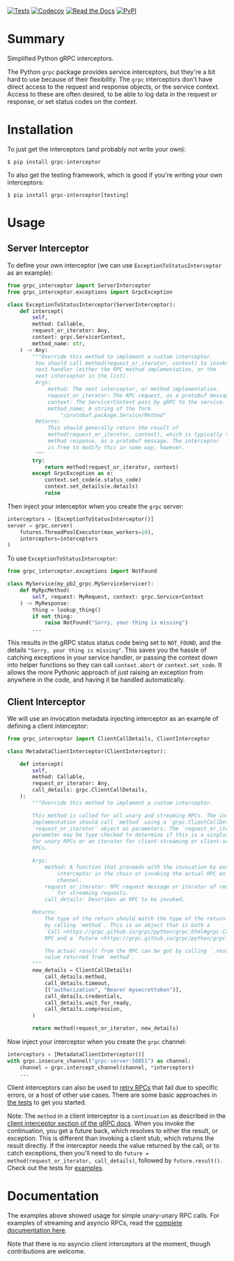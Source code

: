 [![Tests](https://github.com/d5h-foss/grpc-interceptor/workflows/Tests/badge.svg)](https://github.com/d5h-foss/grpc-interceptor/actions?workflow=Tests)
[![Codecov](https://codecov.io/gh/d5h-foss/grpc-interceptor/branch/master/graph/badge.svg)](https://codecov.io/gh/d5h-foss/grpc-interceptor)
[![Read the Docs](https://readthedocs.org/projects/grpc-interceptor/badge/)](https://grpc-interceptor.readthedocs.io/)
[![PyPI](https://img.shields.io/pypi/v/grpc-interceptor.svg)](https://pypi.org/project/grpc-interceptor/)

# Summary

Simplified Python gRPC interceptors.

The Python `grpc` package provides service interceptors, but they're a bit hard to
use because of their flexibility. The `grpc` interceptors don't have direct access
to the request and response objects, or the service context. Access to these are often
desired, to be able to log data in the request or response, or set status codes on the
context.

# Installation

To just get the interceptors (and probably not write your own):

```console
$ pip install grpc-interceptor
```

To also get the testing framework, which is good if you're writing your own interceptors:

```console
$ pip install grpc-interceptor[testing]
```

# Usage

## Server Interceptor

To define your own interceptor (we can use `ExceptionToStatusInterceptor` as an example):

```python
from grpc_interceptor import ServerInterceptor
from grpc_interceptor.exceptions import GrpcException

class ExceptionToStatusInterceptor(ServerInterceptor):
    def intercept(
        self,
        method: Callable,
        request_or_iterator: Any,
        context: grpc.ServicerContext,
        method_name: str,
    ) -> Any:
        """Override this method to implement a custom interceptor.
         You should call method(request_or_iterator, context) to invoke the
         next handler (either the RPC method implementation, or the
         next interceptor in the list).
         Args:
             method: The next interceptor, or method implementation.
             request_or_iterator: The RPC request, as a protobuf message.
             context: The ServicerContext pass by gRPC to the service.
             method_name: A string of the form
                 "/protobuf.package.Service/Method"
         Returns:
             This should generally return the result of
             method(request_or_iterator, context), which is typically the RPC
             method response, as a protobuf message. The interceptor
             is free to modify this in some way, however.
         """
        try:
            return method(request_or_iterator, context)
        except GrpcException as e:
            context.set_code(e.status_code)
            context.set_details(e.details)
            raise
```

Then inject your interceptor when you create the `grpc` server:

```python
interceptors = [ExceptionToStatusInterceptor()]
server = grpc.server(
    futures.ThreadPoolExecutor(max_workers=10),
    interceptors=interceptors
)
```

To use `ExceptionToStatusInterceptor`:

```python
from grpc_interceptor.exceptions import NotFound

class MyService(my_pb2_grpc.MyServiceServicer):
    def MyRpcMethod(
        self, request: MyRequest, context: grpc.ServicerContext
    ) -> MyResponse:
        thing = lookup_thing()
        if not thing:
            raise NotFound("Sorry, your thing is missing")
        ...
```

This results in the gRPC status status code being set to `NOT_FOUND`,
and the details `"Sorry, your thing is missing"`. This saves you the hassle of
catching exceptions in your service handler, or passing the context down into
helper functions so they can call `context.abort` or `context.set_code`. It allows
the more Pythonic approach of just raising an exception from anywhere in the code,
and having it be handled automatically.

## Client Interceptor

We will use an invocation metadata injecting interceptor as an example of defining
a client interceptor:

```python
from grpc_interceptor import ClientCallDetails, ClientInterceptor

class MetadataClientInterceptor(ClientInterceptor):

    def intercept(
        self,
        method: Callable,
        request_or_iterator: Any,
        call_details: grpc.ClientCallDetails,
    ):
        """Override this method to implement a custom interceptor.

        This method is called for all unary and streaming RPCs. The interceptor
        implementation should call `method` using a `grpc.ClientCallDetails` and the
        `request_or_iterator` object as parameters. The `request_or_iterator`
        parameter may be type checked to determine if this is a singluar request
        for unary RPCs or an iterator for client-streaming or client-server streaming
        RPCs.

        Args:
            method: A function that proceeds with the invocation by executing the next
                interceptor in the chain or invoking the actual RPC on the underlying
                channel.
            request_or_iterator: RPC request message or iterator of request messages
                for streaming requests.
            call_details: Describes an RPC to be invoked.

        Returns:
            The type of the return should match the type of the return value received
            by calling `method`. This is an object that is both a
            `Call <https://grpc.github.io/grpc/python/grpc.html#grpc.Call>`_ for the
            RPC and a `Future <https://grpc.github.io/grpc/python/grpc.html#grpc.Future>`_.

            The actual result from the RPC can be got by calling `.result()` on the
            value returned from `method`.
        """
        new_details = ClientCallDetails(
            call_details.method,
            call_details.timeout,
            [("authorization", "Bearer mysecrettoken")],
            call_details.credentials,
            call_details.wait_for_ready,
            call_details.compression,
        )

        return method(request_or_iterator, new_details)
```

Now inject your interceptor when you create the ``grpc`` channel:

```python
interceptors = [MetadataClientInterceptor()]
with grpc.insecure_channel("grpc-server:50051") as channel:
    channel = grpc.intercept_channel(channel, *interceptors)
    ...
```

Client interceptors can also be used to
[retry RPCs](https://github.com/d5h-foss/grpc-interceptor/blob/4b6bb6a59aae97aec058c0d4072dd19de8f408bc/tests/test_client.py#L39-L56)
that fail due to specific errors, or a host of other use cases. There are some basic
approaches in
[the tests](https://github.com/d5h-foss/grpc-interceptor/blob/master/tests/test_client.py)
to get you started.

Note: The `method` in a client interceptor is a `continuation` as described in the
[client interceptor section of the gRPC docs](https://grpc.github.io/grpc/python/grpc.html#grpc.UnaryUnaryClientInterceptor.intercept_unary_unary).
When you invoke the continuation, you get a future back, which resolves to either the
result, or exception. This is different than invoking a client stub, which returns the
result directly. If the interceptor needs the value returned by the call, or to catch
exceptions, then you'll need to do `future = method(request_or_iterator, call_details)`,
followed by `future.result()`. Check out the tests for
[examples](https://github.com/d5h-foss/grpc-interceptor/blob/4b6bb6a59aae97aec058c0d4072dd19de8f408bc/tests/test_client.py#L39-L56).


# Documentation

The examples above showed usage for simple unary-unary RPC calls. For examples of
streaming and asyncio RPCs, read the
[complete documentation here](https://grpc-interceptor.readthedocs.io/).

Note that there is no asyncio client interceptors at the moment, though contributions
are welcome.
